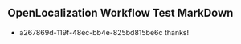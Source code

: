 ## OpenLocalization Workflow Test MarkDown
* a267869d-119f-48ec-bb4e-825bd815be6c thanks!

<!--HONumber=Jan17_HO1-->


